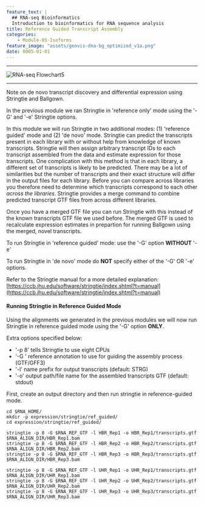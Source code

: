 ```yaml
---
feature_text: |
  ## RNA-seq Bioinformatics
  Introduction to bioinformatics for RNA sequence analysis
title: Reference Guided Transcript Assembly
categories:
    - Module-05-Isoforms
feature_image: "assets/genvis-dna-bg_optimized_v1a.png"
date: 0005-01-01
---
```


***

![RNA-seq Flowchart5](https://github.com/griffithlab/rnaseq_tutorial/wiki/Images/RNA-seq_Flowchart5.png)

***

Note on de novo transcript discovery and differential expression using Stringtie and Ballgown.

In the previous module we ran Stringtie in 'reference only' mode using the '-G' and '-e' Stringtie options.

In this module we will run Stringtie in two additional modes: (1) 'reference guided' mode and (2) 'de novo' mode. Stringtie can predict the transcripts present in each library with or without help from knowledge of known transcripts. Stringtie will then assign arbitrary transcript IDs to each transcript assembled from the data and estimate expression for those transcripts. One complication with this method is that in each library, a different set of transcripts is likely to be predicted. There may be a lot of similarities but the number of transcripts and their exact structure will differ in the output files for each library. Before you can compare across libraries you therefore need to determine which transcripts correspond to each other *across the libraries*. Stringtie provides a merge command to combine predicted transcript GTF files from across different libraries.

Once you have a merged GTF file you can run Stringtie with this instead of the known transcripts GTF file we used before. The merged GTF is used to recalculate expression estimates in prepartion for running Ballgown using the merged, novel transcripts.

To run Stringtie in 'reference guided' mode: use the '-G' option **WITHOUT** '-e'

To run Stringtie in 'de novo' mode do **NOT** specify either of the '-G' OR '-e' options.

Refer to the Stringtie manual for a more detailed explanation: [https://ccb.jhu.edu/software/stringtie/index.shtml?t=manual](https://ccb.jhu.edu/software/stringtie/index.shtml?t=manual)

#### Running Stringtie in Reference Guided Mode
Using the alignments we generated in the previous modules we will now run Stringtie in reference guided mode using the '-G' option **ONLY**.

Extra options specified below:

* '-p 8' tells Stringtie to use eight CPUs
* '-G ' reference annotation to use for guiding the assembly process (GTF/GFF3)
* '-l' name prefix for output transcripts (default: STRG)
* '-o' output path/file name for the assembled transcripts GTF (default: stdout)

First, create an output directory and then run stringtie in reference-guided mode.

    cd $RNA_HOME/
    mkdir -p expression/stringtie/ref_guided/
    cd expression/stringtie/ref_guided/

    stringtie -p 8 -G $RNA_REF_GTF -l HBR_Rep1 -o HBR_Rep1/transcripts.gtf $RNA_ALIGN_DIR/HBR_Rep1.bam
    stringtie -p 8 -G $RNA_REF_GTF -l HBR_Rep2 -o HBR_Rep2/transcripts.gtf $RNA_ALIGN_DIR/HBR_Rep2.bam
    stringtie -p 8 -G $RNA_REF_GTF -l HBR_Rep3 -o HBR_Rep3/transcripts.gtf $RNA_ALIGN_DIR/HBR_Rep3.bam

    stringtie -p 8 -G $RNA_REF_GTF -l UHR_Rep1 -o UHR_Rep1/transcripts.gtf $RNA_ALIGN_DIR/UHR_Rep1.bam
    stringtie -p 8 -G $RNA_REF_GTF -l UHR_Rep2 -o UHR_Rep2/transcripts.gtf $RNA_ALIGN_DIR/UHR_Rep2.bam
    stringtie -p 8 -G $RNA_REF_GTF -l UHR_Rep3 -o UHR_Rep3/transcripts.gtf $RNA_ALIGN_DIR/UHR_Rep3.bam
